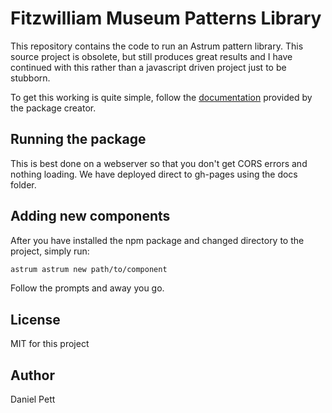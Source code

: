 # Fitzwilliam Museum Patterns Library

This repository contains the code to run an Astrum pattern library. This source project is obsolete, but still produces great results and I have continued with this rather than a javascript driven project just to be stubborn.

To get this working is quite simple, follow the [documentation](https://github.com/NoDivide/astrum) provided by the package creator.

## Running the package

This is best done on a webserver so that you don't get CORS errors and nothing loading. We have deployed direct to gh-pages using the docs folder.

## Adding new components

After you have installed the npm package and changed directory to the project, simply run:

```bash
astrum astrum new path/to/component
```

Follow the prompts and away you go.

## License

MIT for this project

## Author

Daniel Pett

